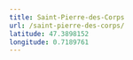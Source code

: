 ```yaml
---
title: Saint-Pierre-des-Corps
url: /saint-pierre-des-corps/
latitude: 47.3898152
longitude: 0.7189761
---
```

